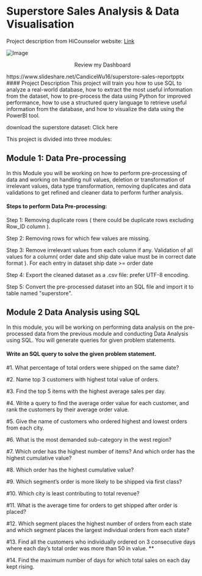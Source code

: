 # Superstore Sales Analysis & Data Visualisation
Project description from HiCounselor website: [Link](https://hicounselor.com/projects/superstore-sales-analysis-data-visualisation)

![Image](https://user-images.githubusercontent.com/127648422/224529590-829d20b8-d812-416e-ba33-c11a11132d7f.png)</p>

<p align="center">
  <a href="[https://www.slideshare.net/CandiceWu16/superstore-sales-reportpptx](https://www.slideshare.net/CandiceWu16/superstore-sales-reportpptx)" style="text-decoration: none; border-bottom: none;">Review my Dashboard</a>
</p>
https://www.slideshare.net/CandiceWu16/superstore-sales-reportpptx
#### Project Description
This project will train you how to use SQL to analyze a real-world database, how to extract the most useful information from the dataset, how to pre-process the data using Python for improved performance, how to use a structured query language to retrieve useful information from the database, and how to visualize the data using the PowerBI tool.

download the superstore dataset: Click here

This project is divided into three modules: 
## Module 1: Data Pre-processing
In this Module you will be working on how to perform pre-processing of data and working on handling null values, deletion or transformation of irrelevant values, data type transformation, removing duplicates and data validations to get refined and cleaner data to perform further analysis. 

#### Steps to perform Data Pre-processing: 

Step 1: Removing duplicate rows ( there could be duplicate rows excluding Row_ID column ).

Step 2: Removing rows for which few values are missing.

Step 3: Remove irrelevant values from each column if any. Validation of all values for a column( order date and ship date value must be in correct date format ). For each entry in dataset ship date >= order date

Step 4: Export the cleaned dataset as a .csv file: prefer UTF-8 encoding.

Step 5: Convert the pre-processed dataset into an SQL file and import it to table named "superstore".
## Module 2 Data Analysis using SQL
In this module, you will be working on performing data analysis on the pre-processed data from the previous module and conducting Data Analysis using SQL. You will generate queries for given problem statements. 
#### Write an SQL query to solve the given problem statement. 

#1. What percentage of total orders were shipped on the same date?

#2. Name top 3 customers with highest total value of orders.

#3. Find the top 5 items with the highest average sales per day.

#4. Write a query to find the average order value for each customer, and rank the customers by their average order value.

#5. Give the name of customers who ordered highest and lowest orders from each city.

#6. What is the most demanded sub-category in the west region?

#7. Which order has the highest number of items? And which order has the highest cumulative value?

#8. Which order has the highest cumulative value?

#9. Which segment’s order is more likely to be shipped via first class?

#10. Which city is least contributing to total revenue?

#11. What is the average time for orders to get shipped after order is placed?

#12. Which segment places the highest number of orders from each state and which segment places the largest individual orders from each state?

#13. Find all the customers who individually ordered on 3 consecutive days where each day’s total order was more than 50 in value. **

#14. Find the maximum number of days for which total sales on each day kept rising.

